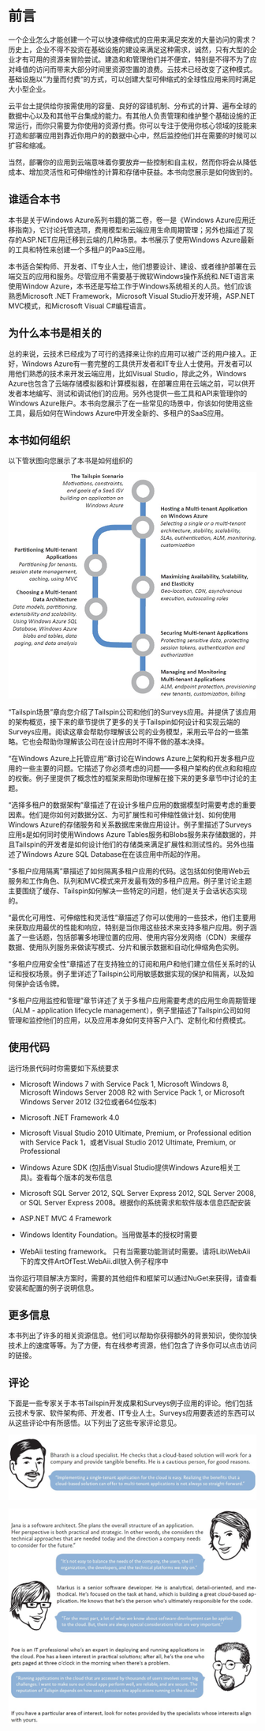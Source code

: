# 前言

一个企业怎么才能创建一个可以快速伸缩式的应用来满足突发的大量访问的需求？历史上，企业不得不投资在基础设施的建设来满足这种需求，诚然，只有大型的企业才有可用的资源来冒险尝试。建造和和管理他们并不便宜，特别是不得不为了应对峰值的访问而带来大部分时间里资源空置的浪费。云技术已经改变了这种模式。基础设施以”为量而付费“的方式，可以创建大型可伸缩式的全球性应用来同时满足大小型企业。

云平台土提供给你按需使用的容量、良好的容错机制、分布式的计算、遍布全球的数据中心以及和其他平台集成的能力。有其他人负责管理和维护整个基础设施的正常运行，而你只需要为你使用的资源付费。你可以专注于使用你核心领域的技能来打造和部署应用到靠近你用户的的数据中心中，然后监控他们并在需要的时候可以扩容和缩减。

当然，部署你的应用到云端意味着你要放弃一些控制和自主权，然而你将会从降低成本、增加灵活性和可伸缩性的计算和存储中获益。本书向您展示是如何做到的。

## 谁适合本书

本书是关于Windows Azure系列书籍的第二卷，卷一是《Windows Azure应用迁移指南》，它讨论托管选项，费用模型和云端应用生命周期管理；另外也描述了现存的ASP.NET应用迁移到云端的几种场景。本书展示了使用Windows Azure最新的工具和特性来创建一个多租户的PaaS应用。

本书适合架构师、开发者、IT专业人士，他们想要设计、建设、或者维护部署在云端交互的应用和服务。尽管应用不需要基于微软Windows操作系统和.NET语言来使用Window Azure，本书还是写给工作于Windows系统相关的人员。他们应该熟悉Microsoft .NET Framework，Microsoft Visual Studio开发环境，ASP.NET MVC模式，和Microsoft Visual C#编程语言。

## 为什么本书是相关的

总的来说，云技术已经成为了可行的选择来让你的应用可以被广泛的用户接入。正好，Windows Azure有一套完整的工具供开发者和IT专业人士使用。开发者可以用他们熟悉的技术来开发云端应用，比如Visual Studio，除此之外，Windows Azure也包含了云端存储模拟器和计算模拟器，在部署应用在云端之前，可以供开发者本地编写、测试和调试他们的应用。另外也提供一些工具和API来管理你的Windows Azure账户。本书向您展示了在一些常见的场景中，你该如何使用这些工具，最后如何在Windows Azure中开发全新的、多租户的SaaS应用。

## 本书如何组织

以下管状图向您展示了本书是如何组织的

![](images/HowThisGuideIsStructured.jpg?raw=true)

“Tailspin场景”章向您介绍了Tailspin公司和他们的Surveys应用。并提供了该应用的架构概览，接下来的章节提供了更多的关于Tailspin如何设计和实现云端的Surveys应用。阅读这章会帮助你理解该公司的业务模型，采用云平台的一些策略。它也会帮助你理解该公司在设计应用时不得不做的基本决择。

“在Windows Azure上托管应用”章讨论在Windows Azure上架构和开发多租户应用的一些主要的问题。它描述了你必须考虑的问题——多租户架构的优点和和相应的权衡。例子里提供了概念性的框架来帮助你理解在接下来的更多章节中讨论的主题。

“选择多租户的数据架构”章描述了在设计多租户应用的数据模型时需要考虑的重要因素。他们是你如何对数据分区、为可扩展性和可伸缩性做计划、如何使用Windows Azure的存储服务和关系数据库来做应用设计。例子里描述了Surveys应用s是如何同时使用Windows Azure Tables服务和Blobs服务来存储数据的，并且Tailspin的开发者是如何设计他们的存储类来满足扩展性和测试性的。另外也描述了Windows Azure SQL Database在在该应用中所起的作用。

“多租户应用隔离”章描述了如何隔离多租户应用的代码。这包括如何使用Web云服务和工作角色、队列和MVC模式来开发最有效的多租户应用。例子里讨论主题主要围绕了缓存、Tailspin如何解决一些特定的问题，他们是关于会话状态实现的。

“最优化可用性、可伸缩性和灵活性”章描述了你可以使用的一些技术，他们主要用来获取应用最优的性能和响应，特别是当你用这些技术来支持多租户应用。例子涵盖了一些话题，包括部署多地理位置的应用、使用内容分发网络（CDN）来缓存数据、使用队列服务来做读写模式、分片和展示数据和自动化伸缩角色实例。

“多租户应用安全性”章描述了在支持独立的订阅和用户和他们建立信任关系时的认证和授权场景。例子里详述了Tailspin公司用敏感数据实现的保护和隔离，以及如何保护会话令牌。

“多租户应用监控和管理”章节详述了关于多租户应用需要考虑的应用生命周期管理（ALM - application lifecycle management），例子里描述了Tailspin公司如何管理和监控他们的应用，以及应用本身如何支持客户入门、定制化和付费模式。

## 使用代码

运行场景代码时你需要如下系统要求

* Microsoft Windows 7 with Service Pack 1, Microsoft Windows 8, Microsoft Windows Server 2008 R2 with Service Pack 1, or Microsoft Windows Server 2012 (32位或者64位版本)

* Microsoft .NET Framework 4.0

* Microsoft Visual Studio 2010 Ultimate, Premium, or Professional edition with Service Pack 1，或者Visual Studio 2012 Ultimate, Premium, or Professional

* Windows Azure SDK (包括由Visual Studio提供Windows Azure相关工具)。查看每个版本的发布信息

* Microsoft SQL Server 2012, SQL Server Express 2012, SQL Server 2008, or SQL Server Express 2008。根据你的系统需求和软件版本信息匹配安装

* ASP.NET MVC 4 Framework

* Windows Identity Foundation。当用做基本的授权时需要

* WebAii testing framework。 只有当需要功能测试时需要。请将Lib\WebAii下的库文件ArtOfTest.WebAii.dll放入例子程序中

当你运行项目解决方案时，需要的其他组件和框架可以通过NuGet来获得，请查看安装和配置的例子说明信息。

## 更多信息

本书列出了许多的相关资源信息。他们可以帮助你获得额外的背景知识，使你加快技术上的速度等等。为了方便，有在线参考资源，他们包含了许多你可以点击访问的链接。

## 评论

下面是一些专家关于本书Tailspin开发成果和Surveys例子应用的评论。他们包括云技术专家、软件架构师、开发者、IT专业人士。Surveys应用要表述的东西可以从这些评论中有所感悟。以下列出了这些专家评论意见。

![](images/Who'sWho01.jpg?raw=true)

![](images/Who'sWho02.jpg?raw=true)



